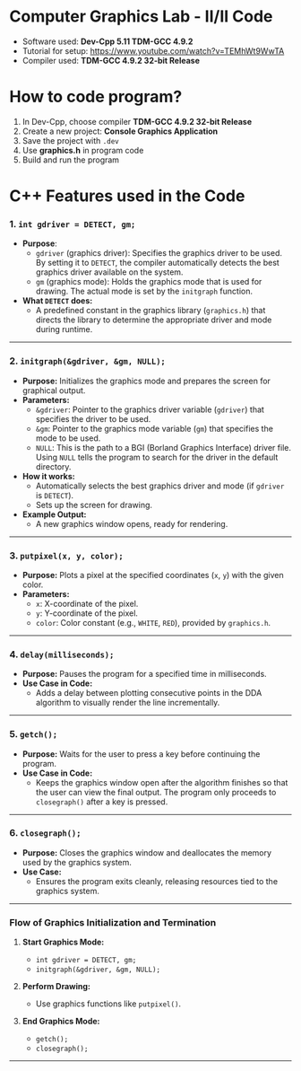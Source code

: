# Computer Graphics Lab - II/II Code <br> 
- Software used: **Dev-Cpp 5.11 TDM-GCC 4.9.2** <br>
- Tutorial for setup: https://www.youtube.com/watch?v=TEMhWt9WwTA
- Compiler used: **TDM-GCC 4.9.2 32-bit Release**

# How to code program?
1. In Dev-Cpp, choose compiler **TDM-GCC 4.9.2 32-bit Release**
2. Create a new project: **Console Graphics Application**
3. Save the project with `.dev`
4. Use **graphics.h** in program code
5. Build and run the program

# C++ Features used in the Code

### 1. **`int gdriver = DETECT, gm;`**
- **Purpose**:
  - `gdriver` (graphics driver): Specifies the graphics driver to be used. By setting it to `DETECT`, the compiler automatically detects the best graphics driver available on the system.
  - `gm` (graphics mode): Holds the graphics mode that is used for drawing. The actual mode is set by the `initgraph` function.
- **What `DETECT` does:**
  - A predefined constant in the graphics library (`graphics.h`) that directs the library to determine the appropriate driver and mode during runtime.

---

### 2. **`initgraph(&gdriver, &gm, NULL);`**
- **Purpose:** Initializes the graphics mode and prepares the screen for graphical output.
- **Parameters:**
  - `&gdriver`: Pointer to the graphics driver variable (`gdriver`) that specifies the driver to be used.
  - `&gm`: Pointer to the graphics mode variable (`gm`) that specifies the mode to be used.
  - `NULL`: This is the path to a BGI (Borland Graphics Interface) driver file. Using `NULL` tells the program to search for the driver in the default directory.
- **How it works:**
  - Automatically selects the best graphics driver and mode (if `gdriver` is `DETECT`).
  - Sets up the screen for drawing.
- **Example Output:**
  - A new graphics window opens, ready for rendering.

---

### 3. **`putpixel(x, y, color);`**
- **Purpose:** Plots a pixel at the specified coordinates (`x`, `y`) with the given color.
- **Parameters:**
  - `x`: X-coordinate of the pixel.
  - `y`: Y-coordinate of the pixel.
  - `color`: Color constant (e.g., `WHITE`, `RED`), provided by `graphics.h`.

---

### 4. **`delay(milliseconds);`**
- **Purpose:** Pauses the program for a specified time in milliseconds.
- **Use Case in Code:**
  - Adds a delay between plotting consecutive points in the DDA algorithm to visually render the line incrementally.

---

### 5. **`getch();`**
- **Purpose:** Waits for the user to press a key before continuing the program.
- **Use Case in Code:**
  - Keeps the graphics window open after the algorithm finishes so that the user can view the final output. The program only proceeds to `closegraph()` after a key is pressed.

---

### 6. **`closegraph();`**
- **Purpose:** Closes the graphics window and deallocates the memory used by the graphics system.
- **Use Case:**
  - Ensures the program exits cleanly, releasing resources tied to the graphics system.

---

### Flow of Graphics Initialization and Termination
1. **Start Graphics Mode:**
   - `int gdriver = DETECT, gm;`
   - `initgraph(&gdriver, &gm, NULL);`

2. **Perform Drawing:**
   - Use graphics functions like `putpixel()`.

3. **End Graphics Mode:**
   - `getch();`
   - `closegraph();`

---